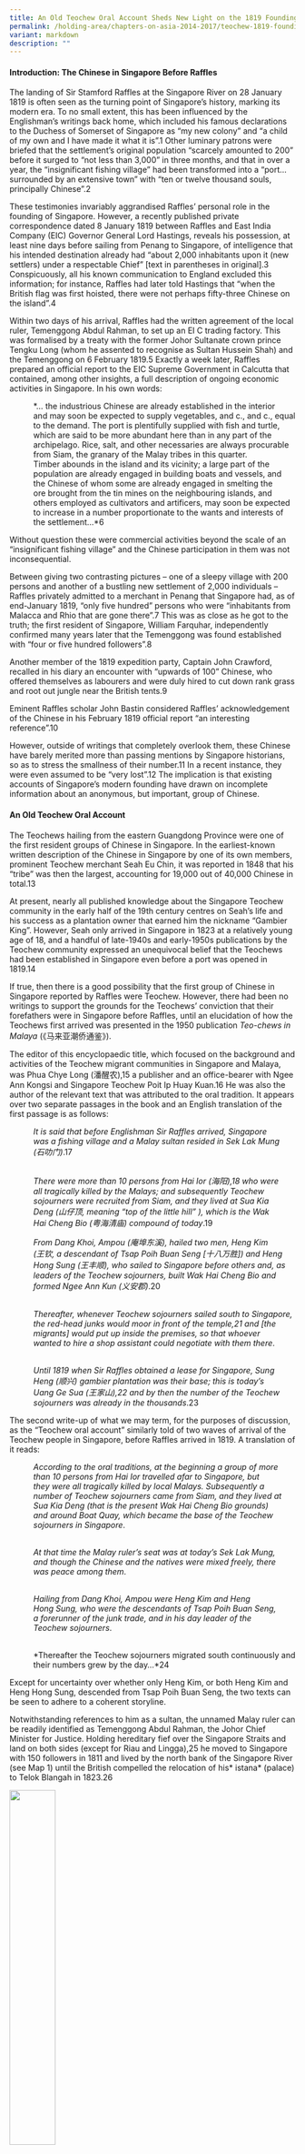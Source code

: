 ```yaml
---
title: An Old Teochew Oral Account Sheds New Light on the 1819 Founding of Singapore
permalink: /holding-area/chapters-on-asia-2014-2017/teochew-1819-founding-singapore/
variant: markdown
description: ""
---
```

#### **Introduction: The Chinese in Singapore Before Raffles**

The landing of Sir Stamford Raffles at the Singapore River on 28 January
1819 is often seen as the turning point of Singapore’s history, marking
its modern era. To no small extent, this has been influenced by the
Englishman’s writings back home, which included his famous declarations
to the Duchess of Somerset of Singapore as “my new colony” and “a child
of my own and I have made it what it is”.1 Other luminary patrons were
briefed that the settlement’s original population “scarcely amounted to 200”
before it surged to “not less than 3,000” in three months, and that in over a
year, the “insignificant fishing village” had been transformed into a “port…
surrounded by an extensive town” with “ten or twelve thousand souls,
principally Chinese”.2

These testimonies invariably aggrandised Raffles’ personal role in the founding
of Singapore. However, a recently published private correspondence dated
8 January 1819 between Raffles and East India Company (EIC) Governor
General Lord Hastings, reveals his possession, at least nine days before sailing
from Penang to Singapore, of intelligence that his intended destination
already had “about 2,000 inhabitants upon it (new settlers) under a respectable
Chief” [text in parentheses in original].3 Conspicuously, all his known
communication to England excluded this information; for instance, Raffles
had later told Hastings that “when the British flag was first hoisted, there were
not perhaps fifty-three Chinese on the island”.4

Within two days of his arrival, Raffles had the written agreement of the
local ruler, Temenggong Abdul Rahman, to set up an EI C trading factory.
This was formalised by a treaty with the former Johor Sultanate crown
prince Tengku Long (whom he assented to recognise as Sultan Hussein
Shah) and the Temenggong on 6 February 1819.5 Exactly a week later, Raffles
prepared an official report to the EIC Supreme Government in Calcutta that
contained, among other insights, a full description of ongoing economic
activities in Singapore. In his own words:

   *… the industrious Chinese are already established in the interior<br> 
   and may soon be expected to supply vegetables, and c., and c., equal<br> 
   to the demand. The port is plentifully supplied with fish and turtle,<br> 
   which are said to be more abundant here than in any part of the<br> 
   archipelago. Rice, salt, and other necessaries are always procurable<br> 
   from Siam, the granary of the Malay tribes in this quarter.<br> 
   Timber abounds in the island and its vicinity; a large part of the<br> 
   population are already engaged in building boats and vessels, and<br> 
   the Chinese of whom some are already engaged in smelting the<br> 
   ore brought from the tin mines on the neighbouring islands, and<br> 
   others employed as cultivators and artificers, may soon be expected<br> 
   to increase in a number proportionate to the wants and interests of<br> 
   the settlement…*6

Without question these were commercial activities beyond the scale of an
“insignificant fishing village” and the Chinese participation in them was
not inconsequential.

Between giving two contrasting pictures – one of a sleepy village with 200
persons and another of a bustling new settlement of 2,000 individuals –
Raffles privately admitted to a merchant in Penang that Singapore had, as
of end-January 1819, “only five hundred” persons who were “inhabitants
from Malacca and Rhio that are gone there”.7 This was as close as he got to
the truth; the first resident of Singapore, William Farquhar, independently
confirmed many years later that the Temenggong was found established
with “four or five hundred followers”.8

Another member of the 1819 expedition party, Captain John Crawford,
recalled in his diary an encounter with “upwards of 100” Chinese, who
offered themselves as labourers and were duly hired to cut down rank grass
and root out jungle near the British tents.9

Eminent Raffles scholar John Bastin considered Raffles’ acknowledgement
of the Chinese in his February 1819 official report “an interesting reference”.10

However, outside of writings that completely overlook them, these Chinese
have barely merited more than passing mentions by Singapore historians, so
as to stress the smallness of their number.11 In a recent instance, they were
even assumed to be “very lost”.12 The implication is that existing accounts of
Singapore’s modern founding have drawn on incomplete information about
an anonymous, but important, group of Chinese.

#### **An Old Teochew Oral Account**

The Teochews hailing from the eastern Guangdong Province were one of
the first resident groups of Chinese in Singapore. In the earliest-known
written description of the Chinese in Singapore by one of its own members,
prominent Teochew merchant Seah Eu Chin, it was reported in 1848 that
his “tribe” was then the largest, accounting for 19,000 out of 40,000 Chinese
in total.13

At present, nearly all published knowledge about the Singapore Teochew
community in the early half of the 19th century centres on Seah’s life and
his success as a plantation owner that earned him the nickname “Gambier
King”. However, Seah only arrived in Singapore in 1823 at a relatively young
age of 18, and a handful of late-1940s and early-1950s publications by the
Teochew community expressed an unequivocal belief that the Teochews
had been established in Singapore even before a port was opened in 1819.14

If true, then there is a good possibility that the first group of Chinese in
Singapore reported by Raffles were Teochew. However, there had been no
writings to support the grounds for the Teochews’ conviction that their
forefathers were in Singapore before Raffles, until an elucidation of how the
Teochews first arrived was presented in the 1950 publication *Teo-chews in
Malaya* (《马来亚潮侨通鉴》).

The editor of this encyclopaedic title, which focused on the background and
activities of the Teochew migrant communities in Singapore and Malaya,
was Phua Chye Long (潘醒农),15 a publisher and an office-bearer with Ngee
Ann Kongsi and Singapore Teochew Poit Ip Huay Kuan.16 He was also
the author of the relevant text that was attributed to the oral tradition. It
appears over two separate passages in the book and an English translation of
the first passage is as follows:

   *It is said that before Englishman Sir Raffles arrived, Singapore<br> 
   was a fishing village and a Malay sultan resided in Sek Lak Mung<br> 
   (石叻门)*.17<br><br>  

   *There were more than 10 persons from Hai Ior (海阳),18 who were<br> 
   all tragically killed by the Malays; and subsequently Teochew<br> 
   sojourners were recruited from Siam, and they lived at Sua Kia<br> 
   Deng (山仔顶, meaning “top of the little hill” ), which is the Wak<br> 
   Hai Cheng Bio (粤海清庙) compound of today*.19
	 
   *From Dang Khoi, Ampou (庵埠东溪), hailed two men, Heng Kim<br> 
   (王钦, a descendant of Tsap Poih Buan Seng [十八万胜]) and Heng<br> 
   Hong Sung (王丰顺), who sailed to Singapore before others and, as<br> 
   leaders of the Teochew sojourners, built Wak Hai Cheng Bio and<br> 
   formed Ngee Ann Kun (义安郡)*.20<br><br>  

   *Thereafter, whenever Teochew sojourners sailed south to Singapore,<br> 
   the red-head junks would moor in front of the temple,21 and [the<br> 
   migrants] would put up inside the premises, so that whoever<br> 
   wanted to hire a shop assistant could negotiate with them there*.<br><br>  

   *Until 1819 when Sir Raffles obtained a lease for Singapore, Sung<br> 
   Heng (顺兴) gambier plantation was their base; this is today’s<br> 
   Uang Ge Sua (王家山),22 and by then the number of the Teochew<br> 
   sojourners was already in the thousands*.23

The second write-up of what we may term, for the purposes of discussion,
as the “Teochew oral account” similarly told of two waves of arrival of the
Teochew people in Singapore, before Raffles arrived in 1819. A translation of
it reads:

   *According to the oral traditions, at the beginning a group of more<br>
   than 10 persons from Hai Ior travelled afar to Singapore, but<br>
   they were all tragically killed by local Malays. Subsequently a<br>
   number of Teochew sojourners came from Siam, and they lived at<br>
   Sua Kia Deng (that is the present Wak Hai Cheng Bio grounds)<br>
   and around Boat Quay, which became the base of the Teochew<br>
   sojourners in Singapore*.<br><br>

   *At that time the Malay ruler’s seat was at today’s Sek Lak Mung,<br>
   and though the Chinese and the natives were mixed freely, there<br>
   was peace among them*.<br><br>

   *Hailing from Dang Khoi, Ampou were Heng Kim and Heng<br>
   Hong Sung, who were the descendants of Tsap Poih Buan Seng,<br>
   a forerunner of the junk trade, and in his day leader of the<br>
   Teochew sojourners*.<br><br>

   *Thereafter the Teochew sojourners migrated south continuously and<br>
   their numbers grew by the day…*24

Except for uncertainty over whether only Heng Kim, or both Heng Kim
and Heng Hong Sung, descended from Tsap Poih Buan Seng, the two texts
can be seen to adhere to a coherent storyline.

Notwithstanding references to him as a sultan, the unnamed Malay ruler
can be readily identified as Temenggong Abdul Rahman, the Johor Chief
Minister for Justice. Holding hereditary fief over the Singapore Straits and
land on both sides (except for Riau and Lingga),25 he moved to Singapore
with 150 followers in 1811 and lived by the north bank of the Singapore
River (see Map 1) until the British compelled the relocation of his* istana*
(palace) to Telok Blangah in 1823.26

<img src="/images/COA%202014%20to%202016/Old%20Teochew%20Account/Map_1__Mouth_of_Singapore_River.jpg" style="width:40%;">
 <div style="background-color: white;">Map of area around the mouth of Singapore River showing locations of Wak Hai
Cheng Bio, Boat Quay, Raffles’ landing site, Temenggong Istana and Fort Canning Hill. <i>Map data © 2018 Google, Urban Development Authority.</i></div>

Phua confirms this identification in another section of T*eo-chews* in Malaya,
introducing Wak Hai Cheng Bio:

   *The temple compound that at first covered more than 130 acres was<br> 
   a grant by the Temenggong-Sultan (图明果苏丹). Later when the<br> 
   land lease was obtained, the document reflected only the present<br> 
   site that measures 13,273 square feet in total, as the rest of the land<br> 
   had been parcelled out by others to build shops and houses*.27

Though the Teochew oral account was composed during a period of growing
Chinese nationalism and anti-colonial sentiment in the mid-20th century, it
is necessary to observe that its balanced presentation does not overtly exalt the
Chinese or denigrate the British. To a large part this can be credited to Phua’s
standing as a leader in the literary field among the overseas Teochews.28

As testament to its broad acceptance within the Chinese-language
scholarship, the Teochew oral account has, in subsequent years, been cited
or referenced in a number of Chinese publications concerning the history
of the Chinese in Singapore and Teochews overseas.29 Until today, its key
points continue to be quoted in local and overseas Chinese-language news
reports and online articles.30

Critically, however, Phua’s writings on the activities of Heng Kim, Heng Hong
Sung and their followers failed to stir any discussion in mainstream historical
circles about the evidence of early Teochew migration to Singapore. This may be due to the Teochew oral account’s limited circulation, its unknown
provenance (in accordance to literary practice of Phua’s day, he did not name
or profile any of his informants), or its regurgitation by writers who assumed
its credibility without providing any further justification. The Teochew oral
account may also have been simply ignored because it contradicted popular
recognition of Raffles as the founder of modern Singapore.

Oral traditions, being narratives passed down by word-of-mouth
over generations, are vulnerable to distortion due to the tendency of
transmitters to conflate disparate events, contributing to an inevitable loss
of detail over time.

That the Teochew oral account is not without deficiency is emphasised
by its sketchy rendering of the alleged ill-fated landing of the men from
Hai Ior – even if the deadly incident’s plausibility is supported by Dutch
representations of pre-1819 Singapore as a “den of murderers” and of
Temenggong Abdul Rahman as the “head of the pirates”.31

Still, the account is significant as it seeks to tell the story of the Chinese
who were already in Singapore when Raffles arrived. It cannot be dismissed
without an investigation into the writings of the Englishman, Farquhar and
other established historical sources, to discover whether the “industrious
Chinese” Raffles reported about in February 1819 were indeed Teochew.
Should an affirmative answer to this pivotal question be found, the inquiry
can then be extended to other major revelations of the Teochew oral
account, including its claims that the first Teochews in Singapore came
immediately from Siam and were settled at Sua Kia Deng, as well as if their
named leaders, Heng Kim and Heng Hong Sung, were actual persons and
co-founders of Wak Hai Cheng Bio.

#### **Ascertaining if the First Chinese in Singapore Were Teochew**

Although Raffles alluded to being responsible for the early Chinese influx
into Singapore on more than one occasion, a review of his surviving writings
reveals that he never wrote about them again after his initial communications
with Calcutta. In fact, he displayed scarce interest in the Chinese who were in Singapore before him; it was only on his third visit in October 1822 that his
secretary, Lieutenant L.N. Hull, enquired of Farquhar on their background.


Through Farquhar’s replies, we learn that these men were among “various
Malays and Chinese” whom Temenggong Abdul Rahman had granted
leave to clear ground for plantations, of which about 20 had commenced
prior to British establishment. The resident also observed the location
of a Chinese gambier plantation on the western side of Selegie Hill, and
another on the northeast portion of a range to the westward of Fort
Canning Hill (see Map 2).32

<img src="/images/COA%202014%20to%202016/Old%20Teochew%20Account/Map_2__Map_of_Singapore_18_June_1825.jpg" style="width:80%;">
 <div style="background-color: white;">Map of Singapore dated 18 June 1825 with locations of Chinese gambier plantations
indicated by red arrows. <i>British Library accession number: IOR:X/3346/Public domain.</i></div>

In addition, Farquhar identified the Chinese gambier planters as followers of
a “Captain China” (sometimes reported as “China Captain”) and reported
that they were settled before the British arrived at the Singapore River’s
north bank that later became a cantonment site.33 In 1823, the Captain
China was ordered to remove a “Chinese moveable Temple” and “lights
from the Great Tree” from a site reserved for a church, which the “Jackson
Plan” of 1822 shows to be before Hill Street, at the foot of Fort Canning Hill
(see Map 3).34

These revelations match the Teochew oral account’s report concerning a
Teochew base around Sung Heng gambier plantation at Fort Canning Hill.
Though Farquhar stopped short of calling these gambier planters Teochew,
he left an important clue with regards to their leader.

According to Farquhar, the first Captain China of Singapore was a “Canton
Chinese”, as opposed to “Amoy Chinese”, whose “great increase” in number later necessitated the appointment of a second captain.35 The historical
status of Amoy (now Xiamen) as the principal port of southern Fujian
makes certain that the “Amoy Chinese” were the Hokkiens. Intuitively one
might suppose the “Canton Chinese” to be Cantonese natives from around
Canton (now Guangzhou). However, this is precluded by Seah Eu Chin’s
revelation that of all the gambier and pepper planters in Singapore in 1848,
10,000 were Teochews and another 400 were “Macao”.36 This spells out that
Cantonese people were not labelled then as they are today, but in accordance
to the main port wherefrom they left China before the First Opium War. At
the same time, it exhibits a Teochew monopoly over the gambier industry.

In demand across Southeast Asia as an ingredient for the habitual chewing
of betel nut, gambier was significant as the primary export product of
nearby Riau before the mid-19th century. As told in the Johor historical
chronicles *Tuhfat al-Nafis*, its commercial cultivation was introduced
around 1740 to attract trade from Java and elsewhere, and “Chinese from
China” were brought in as labourers in holdings opened by the Malays and
Bugis.37 After these natives were driven out by war in the 1780s, the Dutch,
who thereafter occupied Riau, reported the takeover of the plantations
by two Chinese communities, whom they referred to as “Kantongers”
and “Emooijers”.38 Divided by bitter rivalry, they each had a Kapitein (or
Captain) residing on opposing river banks at Senggarang and Tanjung
Pinang respectively.39

Farquhar’s use of the terms “Canton Chinese” and “Amoy Chinese”
were copied from the Dutch and can be derived from Raffles’ disclosure
that Singapore’s early inhabitants were “from Malacca and Rhio”. The
subsequent Teochew dominance of the Singapore gambier industry– coupled with an assertion by the late local Teochew leader Yeo Chan Boon
that Teochew cultivators were established in Riau before the opening of
Singapore’s port – strongly suggests that the “Canton Chinese” in Singapore
could only be Teochews who moved over from Riau.40

This is supported by a 1976 study on the Chinese in Riau, which found that
Senggarang was colloquially known as Teo Bo (潮坡), the “Teochew bank”,
and Tanjung Pinang was known as Hok Bo (福坡), the “Hokkien bank”.41 

#### **The Immediate Origin of Settlers from Siam**

That the first Chinese settlers in Singapore were Teochews from Riau would
back the Teochew oral account’s authenticity. But why did it portray the
same group of people to be from Siam?

Even though British and Malay sources do not refer to a Siamese
representation in early 1819 Singapore, a hidden connection is given away by
the kingdom’s “first importance” when the onset of the northeast monsoon
at the end of the year brought from various “Eastern ports” the first waves
of cargo-laden native trading vessels.42 At the end of Singapore’s maiden
trading season of the modern era four months later, its harbour was noted to
have “upwards of twenty junks, three of which [were] from China, and two
from Cochin China, the rest from Siam and other quarters”.43 The level of
trade astonished Farquhar for the British had done nothing to induce it.

Only in January 1820 did a combination of Dutch hostility towards
the British occupation of Singapore and the EI C’s financial constraints culminate in instructions from the company’s leadership to Farquhar to
consider Singapore “rather as a military post than as a fixed settlement”.44

The junks from Siam were, in fact, operated by Chinese traders. As reported
by John Crawfurd, who headed a British embassy to Siam in 1821, it was
a hub to “about two hundred” Chinese junks that carried out different
branches of trade to ports in China and Southeast Asia. Encouraged by
the Siamese government, they also brought thousands of migrant Chinese
workers to commence large-scale sugarcane cultivation in plantations after
1809.45 Importantly, among the Chinese in Bangkok, the Teochew were
“the most numerous” and “in the forefront of those holding state power
and ennoblement”.46 In this context, the Teochew oral account’s intimation
of Singapore Teochew leaders Heng Kim and Heng Hong Sun as family
relations of Tsap Poih Buan Seng – “a forerunner of the junk trade, and in
his day leader of the Teochew sojourners” – becomes telling.

Tsap Poih Buan Seng, according to online and news reports from China,
was the moniker of a Teochew named Tan Buan Seng (陈万胜), also known
as Tan Seng Lai (陈胜来), who had left his village Tai Mui (岱美) to seek a
livelihood in Siam during the reign of Qing dynasty Emperor Qianlong
(1736–1796). He eventually became a wealthy junk trader and owned 18
vessels – hence his Teochew nickname of “Eighteen Buan Seng”.47 Beyond
this, Tan was recorded in Qing imperial records as the letter-bearer of
Siamese monarch King Taksin in a diplomatic mission to Canton to seek
a military alliance against Burma in 1775.48 While Tan was probably no longer alive in 1819, his legacy would sufficiently explain the Siamese role in
Singapore’s revival as a trading entrepôt.

The reign of King Taksin, who became ruler after the Ayutthaya dynasty was
destroyed by Burmese invaders in 1767, was highly significant for the fact that
he was the son of a Teochew immigrant. Viewed as a usurper by the country’s
old establishment, he built his kingship upon an army served by no small
number of his paternal kinsmen and relied on a cohort of trusted Teochew
merchants in Bangkok to raise revenue through active overseas trade.49 Of
relevance is that Siam was a key trading partner of Riau in the 1770s when
Bugis chief Raja Haji was Yam Tuan Muda (viceroy) of the settlement. Many
Chinese merchants from Siam came to trade vast quantities of tableware,
textiles, silk and rice.50 A deity tablet dedicated to the Chinese junk traders’
titular deity Mazu (妈祖) in 1779 by Chua Iou Kho (蔡耀可) discovered in
Senggarang proves a leading Teochew role in this development.51

Hostilities between the Bugis and Dutch government in Melaka in the mid-
1780s ultimately compelled Sultan Mahmud to shift the Johor Sultanate’s
seat of power to Lingga. However, Teochew traders from Siam returned to
Riau after the old sovereign passed away in 1811 and Raja Jaafar, son of Raja
Haji, made himself the sultanate’s strongman by installing Tengku Long’s
younger brother as a puppet ruler.52 A wooden plaque was presented in the
same year to the Mazu temple in Senggarang by Kapitan Tan Ngueng Pang
(陈源放),53 whose Teochew background is revealed by the discovery of the
Dutch, upon their return to Riau in 1818, that all the local Chinese were
now under a single captain office held by the “Kantonner Chinezen”.54

Despite Raffles’ claim of Singapore as “my new colony”, the concession he
obtained from his agreements with the Malays in 1819 had been merely a
lease to set up a factory, without the transfer of Singapore’s sovereignty. This
state of affairs was clearly reflected in *Hailu* (海录), the travelogue of Hakka
seafarer Hsieh Ch’ing Kao (谢清高), published in 1820. While acknowledging
the formation of a trading centre by the British in Singapore, it depicted
the place unambiguously as a part of Old Johor (i.e. mainland Johor) and
further recorded its reference by natives as Selat, meaning the “straits” in
Malay – apparently in relation to Temenggong Abdul Rahman’s fiefdom
over the Singapore Straits; and by the Chinese from Fujian and Guangdong
as the “new prefecture” (新州府), which apparently stemmed from Tengku
Long’s new status as sultan.55

Conceivably, the Teochew oral account is silent about the movement of
Teochews from Riau to Singapore because its originators perceived Riau and
Singapore to be within the boundaries of a common dominion (that is, the
Johor Sultanate).

#### **Settlement at Sua Kia Deng**

Following British administration of the harbour at the mouth of Singapore
River, the followers of Captain China were settled near Fort Canning Hill,
which was subsequently designated for cantonment use – this obliged the
settlers to relocate.56 Thereafter, based on the “Arrangement Made for the
Singapore Government” signed between Malay and British leaders on
26 June 1819, these Chinese were instructed to “move to the other side of the
river, forming a *campong* [town] from the site of the large bridge down the
river, towards the mouth”.57

An update by Farquhar at the start of September 1819 informed Raffles that
the new precinct was “becoming extensive” and “new streets [had] been laid out to meet the steadily increasing population”.58 Significantly, the
*Bute Map*, drawn around this time and believed to be the earliest-known
landward map of modern Singapore (see Map 4), illustrates the limits of
this Chinese town and adjoining cleared grounds to encompass both the
premises of Wak Hai Cheng Bio and what is now Boat Quay – exactly as
told in the Teochew oral account.59

Following the arrival of the first junks from Siam and China, Farquhar
reported in March 1820 that “the swampy ground on the opposite side
of the river is now almost covered with Chinese houses”.60 However, the
distinguished Malay language scribe Munshi Abdullah, who moved from
Melaka to settle in Singapore in mid-1819, observed that this side of the
Singapore River originally had “no good piece of ground even as much as
sixty yards wide, the whole place being covered in deep mud, except only
on the hills where the soil was clay”.61 This sheds light that the resident’s
statement was probably less of excitement, and more of surprise that there
had been any construction at all.

Owing to conditions “where the tide rose ten feet and extended to some
distance”, the Boat Quay riverside was, as late as 1822, occupied only by “a
few native traders” (a term inclusive of the Chinese) living in *rumah rakit*,
or “raft houses”, erected over the swamp.62 Most of the settlers here would
have conceivably built their houses on drier land and the recollection in
the Teochew oral account of the place-name “Sua Kia Deng”, or “top of
the little hill”, invariably compels attention to a promontory in the locality
that Munshi Abdullah remarked somewhat favourably as “a large rise, of
moderate elevation”.

Marked on the *Bute Map* as between the Chinese town and sea, this
hill stood at what is presently Raffles Place. Though it was nameless, the
traditional settlement of Sua Kia Deng was verified by a letter submitted by
the Chinese inhabitants to Raffles in December 1822, confirming that there
were 130 houses built on its top.63

Ironically, this letter was a petition against a second eviction notice served
to the Teochews after Raffles had planned to level the hill to make way for
a new commercial square and use its earth to reclaim what would become
Boat Quay.64 This was fulfilled in 1823, and as a result the feature behind
the name Sua Kia Deng was not seen on any subsequent maps of Singapore,
until the *Bute Map* resurfaced and was publicly exhibited in the country in
2012. If anything, the memory of Sua Kia Deng is a tell-tale sign of the age
of the oral traditions underlying the Teochew oral account.

#### **The Relation of Captain China with Heng Kim and Heng Hong Sung**

If the Teochew oral account’s accuracy is assumed, then Captain China in
Farquhar’s statements had to refer to either Heng Kim or Heng Hong Sung.
Yet for unknown reasons, the actual name of Captain China was never
disclosed in his writings or those of his peers.

Assurance that the portrayals of Heng Kim and Heng Hong Sung were not
without basis: it is supported by a positive identification of their purported
home, Dang Khoi, with an existing village of same name in the Teochew
region located some 20 kilometres from the town of Ampou (see Map 5).
Residents there claim lineage from a common ancestor with the surname
Heng.65 They also reportedly recall a period of local affluence brought on
by shipping and ventures abroad after the mid-Qing dynasty,66 which could be related to the installation of the Teochew prefecture’s chief maritime
customs office at Ampou in 1730. All these support the conjecture that both
Teochew leaders in Singapore were Dang Khoi natives.

However, this does not corroborate the Teochew oral account’s
representation that either Heng Kim, or both men, descended from Tsap
Poih Buan Seng, who was found to bear the surname Tan and have roots in
the village of Tai Mui.

An answer to this conundrum has been elusive in Singapore. Fortunately,
a wooden board in Senggarang’s second temple worshipping the martial
deity Xuan Tian Shang Di (玄天上帝) has the date of its commission (the
commencement of Qing Emperor Daoguang’s reign, 1821) inscribed on
both ends, as well as the title and name of its donor Kapitan Tan Heng Kim
(陈亨钦) (see Image 1).67 In spoken Teochew, the Chinese characters 王 (from
Heng Kim [王钦]), in the context of a surname, and 亨 (from Tan Heng Kim
[陈亨钦]), are both pronounced as “heng”.68

Further, a Dutch list of the Teochews who were the Chinese captains of Riau
from 1818 to 1828 contains the names Tan-Hoo, Tan-Tiauw-Goean and Tan-
Ahooi69 – none sounding close to Tan Heng Kim. What can be surmised
from these clues is that the benefactor of the temple Tan Heng Kim was the
Heng Kim mentioned in the Teochew oral account (where his surname was
apparently lost), who was simultaneously the enigmatic Captain China in
Farquhar’s letters.

The reverence of Xuan Tian Shang Di is not without implication. This
deity was not only revered by the Teochews in Singapore as Tua Lau Ia
(大老爷), or “Chief Guardian Deity”,70 but was also the resident idol in Lao
Pun Tao Kong Shrine (老本头公庙, built before 1824), the oldest Chinese
temple in Bangkok’s Sampheng district, where the Teochew merchant community serving King Taksin had resettled after his rule ended
in 1782.71

Worthy of note is that the same Xuan Tian Shang Di temple in Senggarang
contained another artefact contributed in 1814 by a devotee with the
partially-legible name Heng Hok [illegible character] (王福?),72 while
government records in Singapore registered the sale of gambier plantations
by three persons – Tan Ngun Ha, Tan Ah Loo and Heng Tooan – to
Captain James Pearl in May 1822.73 The recurrences of the surnames Tan
and Heng allow us to surmise that the first commercial enterprise in
modern Singapore was formed by a Teochew partnership between members
of a Tan clan based in Siam and a Heng clan from Dang Khoi.

#### **Founding of Wak Hai Cheng Bio**

Unlike a typical Chinese temple, Wak Hai Cheng Bio has not one, but two
resident deities – Xuan Tian Shang Di and Mazu. The pair are housed in an
edifice with adjoining prayer halls first built by Ngee Ann Kongsi between 1852
and 1855. While there is scant documentation of the temple’s early years, temple
traditions hold that its site was once occupied by a lone *attap* hut sheltering a
Mazu altar, before a Xuan Tian Shang Di shrine was added in 1826.74

This chronology of events dovetails with the Teochew oral account’s
depiction of Wak Hai Cheng Bio being co-founded by Tan Heng Kim and
Heng Hong Sung. Moreover, the account’s claim of the temple’s premises
being used for the landing of travellers and goods is affirmed by the Malay
reference to the Sua Kia Deng area as “Lorong Tambangan”, meaning “ferry lane”, as well as the recorded presence of the Master Attendant Captain
William Flint’s residence and an “old fish market” nearby.75

As for when the Mazu shrine was built, it is conceivable that this happened
only after end-June 1819, as inferred from Phua’s assertion in *Teo-chews in
Malaya* that the Wak Hai Cheng Bio land was a grant from Temenggong
Abdul Rahman, as well as Munshi Abdullah’s report that the Singapore
River south bank had “nothing to be seen” before Chinese settlement.76
Further, considering the practice that every Teochew junk plying the route
between China and Siam carried on board an idol of Mazu, which had to
be invited into a temple or shrine at the destination port before goods were
unloaded,77 this structure must have already stood along the Singapore
River prior to Farquhar’s notice on the first junks from China and Siam in
end-March 1820.

The estimation of dates is supported by the transaction record, dated
18 September 1822, of a house in Chinatown, whose location was reported
to be “on the sea side of the Road leading past the *old Chinese temple*”
[emphasis added].78

Oddly enough, differing information on the temple was presented in a
write-up in *Teo-chews in Malaya*: Phua had penned instead that “Wak Hai
Cheng Bio, as told, was at first an *attap* hut built by Lim Phueng (林泮),
which till the third reign year of Qing Emperor Qianlong (i.e. 1738) was
rebuilt many times…” In yet another part of the book, Phua characterised
Lim Phueng as the founder of Ban See Soon Kongsi (万世顺公司) – reportedly
an entity in Singapore set up to manage monetary gifts to Mazu from
Teochew travellers from the Teochew region, Siam or Vietnam – and reported that this man was in Singapore in the early Qing period but was
executed by a government official in China in 1738.79

Any possible connection between Lim Phueng and the first sojourners from
Hai Ior was not raised.

Phua subsequently revised in his other publications the year of Wak Hai
Cheng Bio’s foundation to the final year of Emperor Qianlong’s reign
(1796).80 However, he did not make the change because he saw it was
implausible that the Teochew people were active in Singapore some 80
years ahead of British arrival. He later reverted in a 1976 newspaper article
to his original position that the Mazu *attap* shrine had been erected before
1738, but substituted Heng Hong Sung for Lim Phueng as the Ban See
Soon Kongsi founder.81 Phua’s back and forth changes were seemingly
compelled by his realisation that Lim Phueng, a merchant with a well-documented
life, could not have been in Singapore in the 1730s. Famed
for building a luxurious garden-mansion in the Teochew port town of
Changlim (樟林) in 1799, Lim Phueng was put to death following a highprofile
legal case in 1805.82

Despite uncertainty on his part, Phua did not relent on the existence of a
Mazu shrine before the end of the 18th century. His insistence appears to be
based on knowledge of oral traditions tied to Ban See Soon Kongsi. Similar
to Phua’s writings, a working report issued by the Singapore Teo Chew Sai
Ho Association in 1949 linked Wak Hai Cheng Bio’s foundation to Ban See
Soon Kongsi. However it stated that the latter was formed at the beginning
of Qing Emperor Qianlong’s reign in 1735, through the funding by Teochew red-head junk travellers in Singapore obligated to Mazu.83 The Teo Chew Sai
Ho Association report made no reference to Lim Phueng.

In view of established knowledge on Singapore’s history, the possibility
that a group of Teochew traders were active on the island before 1800 is
remote. On the other hand, the notice in *Tuhfat al Nafis* about “Chinese
from China” being brought into Riau around 1740, as well as markings
of a “Chinese compound” there in British navigation charts between 1750
and 1762 (see Map 6), show that it was a place where Chinese traders
congregated. While the 1779 Mazu deity tablet in Senggarang is the oldestknown
physical proof of Teochew presence in Riau, Scottish sea captain
Alexander Hamilton’s observation that about 1,000 Chinese families were
settled in the towns of Johor at the beginning of the century supports the
likelihood that some Teochew merchants might have been active there as
early as the 1730s.84

Accordingly, it is not an unreasonable conjecture that the oral traditions
speak of two separate Mazu *attap* shrines. One being Wak Hai Cheng
Bio’s forerunner that Tan Heng Kim and Heng Hong Sung set up by the
Singapore River circa 1819 as reported by the Teochew oral account, and the
other erected in the 1730s by Ban See Soon Kongsi that must have stood in
Riau. An uncanny resemblance between Wak Hai Cheng Bio’s façade and
the front view of Senggarang’s Mazu-Xuan Tian Shang Di twin temples (see
Image 2) serves as a strong reminder that the Teochews on either side of the
Singapore Straits were in fact two faces of one single community.

Nearly every historical writing and material evidence originating from the
Malays, Chinese, British or Dutch concur that until 1819 Riau fulfilled the
role of the much-needed entrepôt on the Singapore Straits. The intertwined
traditions of Wak Hai Cheng Bio and the Senggarang temples call attention
to the need to comprehend modern Singapore’s sudden emergence within
the context of preceding developments in its surroundings, especially in
Riau. An important point in relation to this is the oft-overlooked fact that
Raffles himself was bound for Riau to set up an EI C station when he set sail from Calcutta on 7 December 1818, and only re-directed his course to
Singapore after receiving news from Farquhar in Penang that the principal
port of Johor had fallen under Dutch control.85

#### **A Final Question**

By November 1821, Singapore was reported to have had a “regularly built
Chinese town” on the south bank of the Singapore River, while “plantations
of gambier, pepper and other spices [had] already [made] their appearance
in many parts”.86 Corroborations of its nearly every detail by other historical
sources confirm the Teochew oral account to be from the voices of the
Chinese behind these various developments.

Yet, one question remains: What made the Teochew gambier planters move
to Singapore before the British came, especially if they knew the Malays
there had previously slain their kinsmen?

The background of these Teochews as “sojourners recruited from Siam”
suggests that they did not come to Singapore on their own initiative. The
identity of the person who arranged for their migration is given away by
a clause in the June 1819 *Arrangement Made for the Singapore Government*:
“[T]he gardens and plantations that now are, or may hereafter be made”
to be placed “at the disposal of the Tumungong, as heretofore”.87 Crucially,
Temenggong Abdul Rahman was also documented to have provided for
the cost and expenses of gambier plantations opened at Mount Stamford
(now Pearl’s Hill) prior to the arrival of the British and “in some instances”
advanced money to Teochew cultivators with the understanding that he
would be repaid in the form of gambier or other produce.88 An impression Farquhar got from the Captain China – “one of the principal persons
concerned” – was that the temenggong’s interests in these plantations were
represented by his brother-in-law named Baba Ketchil, which adds more
weight to the importance of these arrangements.89

Raffles’ characterisation of Singapore’s inhabitants as “new settlers” in his
8 January 1819 letter to Hastings implied that the Teochews only arrived
on the island towards the end of 1818. The timing exposes a relationship to
another key event, which was the conclusion of a treaty on 28 November
1818 by which Raja Jaafar permitted the Dutch to re-occupy Riau.

Besides Tengku Long, Temenggong Abdul Rahman was said to be the most
vocal in opposing this agreement.90 This is hardly surprising as he professed
to be an exile in Singapore,91 apparently as an outcome of Raja Jaafar’s
political coup. More pertinently, the “head of the pirates” was manifestly the
target of various articles in the Johor-Dutch pact, which obliged the Sultan
of Johor to eradicate piracy and even grant the Dutch a host of powers to
ensure this outcome.92

Inexplicably, it was the temenggong who ratified this treaty by affixing his
seal on it, after the incumbent sultan (Tengku Long’s younger brother)
refused to be involved. A plausible explanation for this situation is that Raja
Jaafar had struck a bargain with Temenggong Abdul Rahman, permitting
him to commence gambier planting in Singapore in return for rubberstamping
his own deal with Melaka.

Interestingly, the diary of Captain John Crawford recorded that shortly
after Raffles landed in Singapore, his request to disembark his soldiers
and plant the British flag was acceded to by the temenggong with the
exclamation that “nothing could give them greater happiness than to be in alliance with the English”.93 Only after this did the two leaders seal
their first agreement, by which the EI C was committed to not only pay
the Johor minister 3,000 Spanish dollars a year, but also to protect him.
To this end, there seems little question to the Malay chief’s intention
for rebellion against the powers in Riau. From his perspective, Raffles’
unexpected appearance with generous offers of money and military
support could not have been more timely and helpful.

#### **Conclusion**

Temenggong Abdul Rahman’s agenda was not military, but trade through
the creation of a rival port in Singapore. His negotiation in the 6 February
1819 treaty for “a moiety or full half of all the amount collected from Native
Vessels” amply hints at this.94

This leaves room to ponder if the commercial value of gambier, as well as
Raffles’ excited anticipation of Singapore’s access to “rice, salt, and other
necessaries” from Siam (a country the British had no official trade with
since an English community was massacred in Mergui in 1687), might not
be signs that the temenggong already had an understanding with Tan Heng
Kim to start a trading centre in Singapore before Raffles’ arrival.

By persistently insisting in his writings that he arrived at “an insignificant
fishing village” in January 1819 and alluding to be responsible for the
immediate influx of Chinese migrants, Raffles managed to whitewash the
roles of Temenggong Abdul Rahman and his Teochew partners behind
Singapore’s much-vaunted rise as a centre of commerce, while convincing
others that the achievement was entirely his own.

However, an old Teochew oral account, validated by a body of evidence
from multiple sources – including the earliest British reports about
Singapore by Raffles, no less – now reveals that it was the coming
together of many, and not just the brilliance of one man, that sparked the
Singapore miracle.

#### **Acknowledgments**
*I thank Dr Loh Kah Seng for reviewing this research paper and Mr Terence
Tan for his input on the translations of relevant Chinese texts. I am also
grateful to Ms Goh Yu Mei and other staff members at the Lee Kong Chian
Reference Library for their gracious assistance and constant thoughtfulness
in supporting my research*.

<b>Jason Heng</b> graduated in June 2013 from Shantou University in Guangdong, China,
with a Master of Arts (Journalism). His previous research examined social media and
how it supported the emergence of disparate “globalised villages” built on the collective
consciousness of its members. He is currently the director of operations (Singapore and
Southeast Asia) of a specialist risk mitigation consulting company.